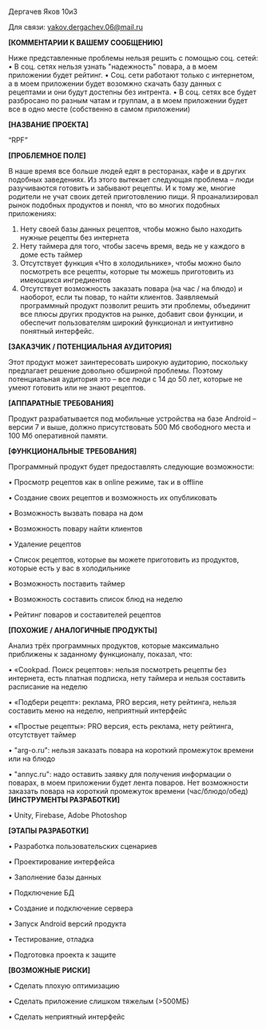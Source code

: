 Дергачев Яков 10и3

Для связи: yakov.dergachev.06@mail.ru

**[КОММЕНТАРИИ К ВАШЕМУ СООБЩЕНИЮ]**

Ниже представленные проблемы нельзя решить с помощью соц. сетей:
• В соц. сетях нельзя узнать "надежность" повара, а в моем приложении будет рейтинг.
• Соц. сети работают только с интернетом, а в моем приложении будет возомжно скачать базу данных с рецептами и они будут достепны без интрента.
• В соц. сетях все будет разбросано по разным чатам и группам, а в моем приложении будет все в одно месте (собственно в самом приложении)

**[НАЗВАНИЕ ПРОЕКТА]**

“RPF”

**[ПРОБЛЕМНОЕ ПОЛЕ]**

В наше время все больше людей едят в ресторанах, кафе и в других подобных заведениях. Из этого вытекает следующая проблема – люди разучиваются готовить и забывают рецепты. И к тому же, многие родители не учат своих детей приготовлению пищи. Я проанализировал рынок подобных продуктов и понял, что во многих подобных приложениях:
1)	Нету своей базы данных рецептов, чтобы можно было находить нужные рецепты без интернета
2)	Нету таймера для того, чтобы засечь время, ведь не у каждого в доме есть таймер
3)	Отсутствует функция «Что в холодильнике», чтобы можно было посмотреть все рецепты, которые ты можешь приготовить из имеющихся ингредиентов
4)	Отсутствует возможность заказать повара (на час / на блюдо) и наоборот, если ты повар, то найти клиентов.
Заявляемый программный продукт позволит решить эти проблемы, объединит все плюсы других продуктов на рынке, добавит свои функции, и обеспечит пользователям широкий функционал и интуитивно понятный интерфейс.

**[ЗАКАЗЧИК / ПОТЕНЦИАЛЬНАЯ АУДИТОРИЯ]**

Этот продукт может заинтересовать широкую аудиторию, поскольку предлагает решение довольно обширной проблемы. Поэтому потенциальная аудитория это – все люди с 14 до 50 лет, которые не умеют готовить или не знают рецептов.

**[АППАРАТНЫЕ ТРЕБОВАНИЯ]**

Продукт разрабатывается под мобильные устройства на базе Android – версии 7 и выше, должно присутствовать 500 Мб свободного места и 100 Мб оперативной памяти.

**[ФУНКЦИОНАЛЬНЫЕ ТРЕБОВАНИЯ]**

Программный продукт будет предоставлять следующие возможности:

•	Просмотр рецептов как в online режиме, так и в offline

•	Создание своих рецептов и возможность их опубликовать

•	Возможность вызвать повара на дом

•	Возможность повару найти клиентов

•	Удаление рецептов 

•	Список рецептов, которые вы можете приготовить из продуктов, которые есть у вас в холодильнике

•	Возможность поставить таймер

•	Возможность составить список блюд на неделю

•	Рейтинг поваров и составителей рецептов


**[ПОХОЖИЕ / АНАЛОГИЧНЫЕ ПРОДУКТЫ]**

Анализ трёх программных продуктов, которые максимально приближены к заданному функционалу, показал, что:

•	«Cookpad. Поиск рецептов»: нельзя посмотреть рецепты без интернета, есть платная подписка, нету таймера и нельзя составить расписание на неделю

•	«Подбери рецепт»: реклама, PRO версия, нету рейтинга, нельзя составить меню на неделю, неприятный интерфейс

•	«Простые рецепты»: PRO версия, есть реклама, нету рейтинга, отсутствует таймер

• "arg-o.ru": нельзя заказать повара на короткий промежуток времени или на блюдо

• "annyc.ru": надо оставить заявку для получения информации о поварах, в моем приложении будет лента поваров. Нет возможности заказать повара на короткий промежуток времени (час/блюдо/обед)
**[ИНСТРУМЕНТЫ РАЗРАБОТКИ]**

•	Unity, Firebase, Adobe Photoshop

**[ЭТАПЫ РАЗРАБОТКИ]**

•	Разработка пользовательских сценариев

•	Проектирование интерфейса

•	Заполнение базы данных

•	Подключение БД

•	Создание и подключение сервера

•	Запуск Android версий продукта

•	Тестирование, отладка

•	Подготовка проекта к защите


**[ВОЗМОЖНЫЕ РИСКИ]**

•	Сделать плохую оптимизацию

•	Сделать приложение слишком тяжелым (>500МБ)

•	Сделать неприятный интерфейс

